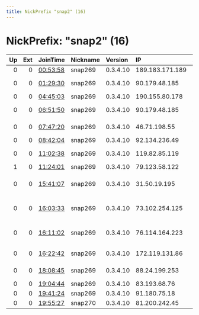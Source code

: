```yaml
---
title: NickPrefix "snap2" (16)
---
```


# NickPrefix: "snap2" (16)

|   Up |   Ext | JoinTime                                                                                            | Nickname   | Version   | IP              | AS                                | CC   |   ORp |   Dirp | OS    | Contact   |   eFamMembers |
|-----:|------:|:----------------------------------------------------------------------------------------------------|:-----------|:----------|:----------------|:----------------------------------|:-----|------:|-------:|:------|:----------|--------------:|
|    0 |     0 | [00:53:58](https://metrics.torproject.org/rs.html#details/F5F2EC663A27780059949CABB18408B189416B6C) | snap269    | 0.3.4.10  | 189.183.171.189 | Uninet S.A. de C.V.               | mx   | 37027 |      0 | Linux | None      |             1 |
|    0 |     0 | [01:29:30](https://metrics.torproject.org/rs.html#details/119B9DBF530265E54833905BC6A841E45ED40ACD) | snap269    | 0.3.4.10  | 90.179.48.185   | O2 Czech Republic, a.s.           | cz   | 41995 |      0 | Linux | None      |             1 |
|    0 |     0 | [04:45:03](https://metrics.torproject.org/rs.html#details/A648B4FF47749C24E5B2DC9F5C3AAD6181E0E30A) | snap269    | 0.3.4.10  | 190.155.80.178  | Satnet                            | ec   | 38715 |      0 | Linux | None      |             1 |
|    0 |     0 | [06:51:50](https://metrics.torproject.org/rs.html#details/2A44800F7B71F907B4316CF5AFFA5D30A678F4F5) | snap269    | 0.3.4.10  | 90.179.48.185   | O2 Czech Republic, a.s.           | cz   | 40411 |      0 | Linux | None      |             1 |
|    0 |     0 | [07:47:20](https://metrics.torproject.org/rs.html#details/5625B3084A1E262F45D28BE947DEB684F4469E64) | snap269    | 0.3.4.10  | 46.71.198.55    | VEON Armenia CJSC                 | am   | 38053 |      0 | Linux | None      |             1 |
|    0 |     0 | [08:42:04](https://metrics.torproject.org/rs.html#details/29CCC7AC3EDC9C5A224011CFD9CE2425FE9334B8) | snap269    | 0.3.4.10  | 92.134.236.49   | Orange                            | fr   | 41819 |      0 | Linux | None      |             1 |
|    0 |     0 | [11:02:38](https://metrics.torproject.org/rs.html#details/394D3E3EAEEC33013686D3EB4EF404F9F1A5074A) | snap269    | 0.3.4.10  | 119.82.85.119   | SHYAM SPECTRA PVT LTD             | in   | 43767 |      0 | Linux | None      |             1 |
|    1 |     0 | [11:24:01](https://metrics.torproject.org/rs.html#details/607CE44EF071CF6BA7DD770B60494A750CF4AE68) | snap269    | 0.3.4.10  | 79.123.58.122   | Claranet Ltd                      | gb   | 46589 |      0 | Linux | None      |             1 |
|    0 |     0 | [15:41:07](https://metrics.torproject.org/rs.html#details/D82E3DB06572BE0FF57D394EC094365AB01D609F) | snap269    | 0.3.4.10  | 31.50.19.195    | British Telecommunications PLC    | gb   | 35051 |      0 | Linux | None      |             1 |
|    0 |     0 | [16:03:33](https://metrics.torproject.org/rs.html#details/76A195FCDB5C9ED71C80C926FD653AE93106E548) | snap269    | 0.3.4.10  | 73.102.254.125  | Comcast Cable Communications, LLC | us   | 33173 |      0 | Linux | None      |             1 |
|    0 |     0 | [16:11:02](https://metrics.torproject.org/rs.html#details/4F32E1B1D06652172BFF2C09A26A71FB9262F63C) | snap269    | 0.3.4.10  | 76.114.164.223  | Comcast Cable Communications, LLC | us   | 46683 |      0 | Linux | None      |             1 |
|    0 |     0 | [16:22:42](https://metrics.torproject.org/rs.html#details/1A931E924D4230911776543AA780B71D77DD9DCF) | snap269    | 0.3.4.10  | 172.119.131.86  | Charter Communications Inc        | us   | 35107 |      0 | Linux | None      |             1 |
|    0 |     0 | [18:08:45](https://metrics.torproject.org/rs.html#details/446B5122F4EBECAA9DCB5F5098C976A78859EB4B) | snap269    | 0.3.4.10  | 88.24.199.253   | Telefonica De Espana              | es   | 40307 |      0 | Linux | None      |             1 |
|    0 |     0 | [19:04:44](https://metrics.torproject.org/rs.html#details/82AF124F6BF79900AF7321351E4F92053A901866) | snap269    | 0.3.4.10  | 83.193.68.76    | Orange                            | fr   | 44019 |      0 | Linux | None      |             1 |
|    0 |     0 | [19:41:24](https://metrics.torproject.org/rs.html#details/B3CEF4809E3D99B5E108498CE0335465671B22E6) | snap269    | 0.3.4.10  | 91.180.75.18    | Proximus NV                       | be   | 36391 |      0 | Linux | None      |             1 |
|    0 |     0 | [19:55:27](https://metrics.torproject.org/rs.html#details/F718F46289933622214ED1904763B0A87F76FE18) | snap270    | 0.3.4.10  | 81.200.242.45   | Zolotaya Linia Ltd.               | ru   | 46775 |      0 | Linux | None      |             1 |
